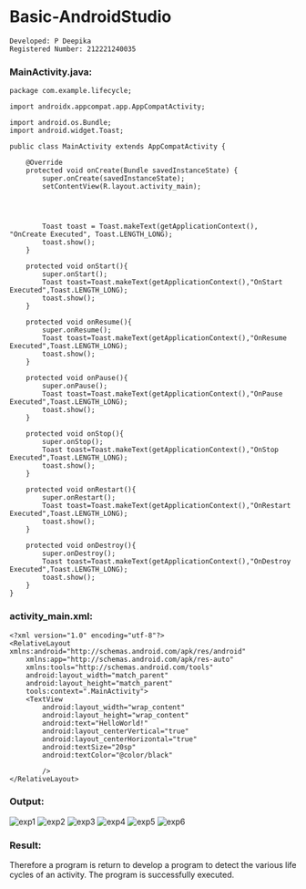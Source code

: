 # Basic-AndroidStudio
```
Developed: P Deepika
Registered Number: 212221240035
```
### MainActivity.java:
```
package com.example.lifecycle;

import androidx.appcompat.app.AppCompatActivity;

import android.os.Bundle;
import android.widget.Toast;

public class MainActivity extends AppCompatActivity {

    @Override
    protected void onCreate(Bundle savedInstanceState) {
        super.onCreate(savedInstanceState);
        setContentView(R.layout.activity_main);




        Toast toast = Toast.makeText(getApplicationContext(), "OnCreate Executed", Toast.LENGTH_LONG);
        toast.show();
    }

    protected void onStart(){
        super.onStart();
        Toast toast=Toast.makeText(getApplicationContext(),"OnStart Executed",Toast.LENGTH_LONG);
        toast.show();
    }

    protected void onResume(){
        super.onResume();
        Toast toast=Toast.makeText(getApplicationContext(),"OnResume Executed",Toast.LENGTH_LONG);
        toast.show();
    }

    protected void onPause(){
        super.onPause();
        Toast toast=Toast.makeText(getApplicationContext(),"OnPause Executed",Toast.LENGTH_LONG);
        toast.show();
    }

    protected void onStop(){
        super.onStop();
        Toast toast=Toast.makeText(getApplicationContext(),"OnStop Executed",Toast.LENGTH_LONG);
        toast.show();
    }

    protected void onRestart(){
        super.onRestart();
        Toast toast=Toast.makeText(getApplicationContext(),"OnRestart Executed",Toast.LENGTH_LONG);
        toast.show();
    }

    protected void onDestroy(){
        super.onDestroy();
        Toast toast=Toast.makeText(getApplicationContext(),"OnDestroy Executed",Toast.LENGTH_LONG);
        toast.show();
    }
}
```
### activity_main.xml:
```
<?xml version="1.0" encoding="utf-8"?>
<RelativeLayout xmlns:android="http://schemas.android.com/apk/res/android"
    xmlns:app="http://schemas.android.com/apk/res-auto"
    xmlns:tools="http://schemas.android.com/tools"
    android:layout_width="match_parent"
    android:layout_height="match_parent"
    tools:context=".MainActivity">
    <TextView
        android:layout_width="wrap_content"
        android:layout_height="wrap_content"
        android:text="HelloWorld!"
        android:layout_centerVertical="true"
        android:layout_centerHorizontal="true"
        android:textSize="20sp"
        android:textColor="@color/black"

        />
</RelativeLayout>
```

### Output:
![exp1](https://user-images.githubusercontent.com/94154679/198346555-372fa088-6bf9-4adc-9f8a-1a3b445f3e77.jpg)
![exp2](https://user-images.githubusercontent.com/94154679/198346576-7f623bdf-f9ba-4c3f-bc15-8d3fed2000ca.jpg)
![exp3](https://user-images.githubusercontent.com/94154679/198346584-3cafc8c3-cac1-41e3-b8af-b1e725412fbc.jpg)
![exp4](https://user-images.githubusercontent.com/94154679/198346589-d499573d-5940-4260-8eb6-bfcec5a8f519.jpg)
![exp5](https://user-images.githubusercontent.com/94154679/198346602-4cdf2b63-27f2-4a18-8152-5053ae62b88b.jpg)
![exp6](https://user-images.githubusercontent.com/94154679/198346607-8fc098b3-3d1c-4652-b7ef-8edb003f2025.jpg)

### Result:
Therefore a program is return to develop a program to detect the various life cycles of an activity. The program is successfully executed.

